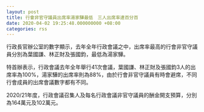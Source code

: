 ```yaml
---
layout: post
title: 行會非官守議員出席率湯家驊最低　三人出席率達百分百
date: 2020-04-02 19:25:48.000000000 +08:00
categories: rss
---
```


行政長官辦公室的數字顯示，去年全年行政會議之中，出席率最高的行會非官守議員分別為葉國謙、林正財及張國鈞，最低為湯家驊。

特首辦表示，行政會議去年全年舉行41次會議，葉國謙、林正財及張國鈞3人的出席率為100%，湯家驊的出席率則為88%，由於行會非官守議員有時會避席，不同行會成員的出席會議數字都有不同。

2020/21年度，行政會議召集人及每名行政會議非官守議員的酬金開支預算，分別為164萬元及102萬元。
